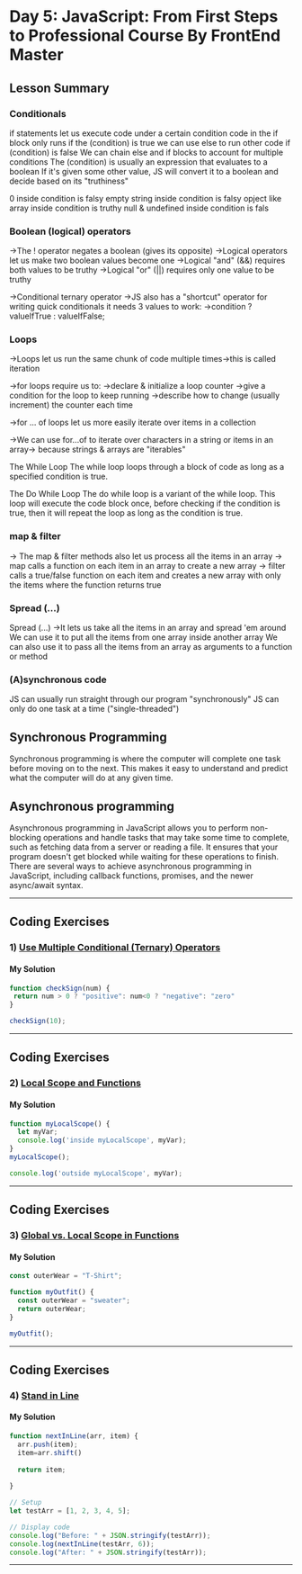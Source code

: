 
# Day 5: JavaScript: From First Steps to Professional Course By FrontEnd Master

## Lesson Summary
### Conditionals 

if statements let us execute code under a certain condition
code in the if block only runs if the (condition) is true
we can use else to run other code if (condition) is false
We can chain else and if blocks to account for multiple conditions
The (condition) is usually an expression that evaluates to a boolean
If it's given some other value, JS will convert it to a boolean and decide based on its "truthiness"

0 inside condition is falsy
empty string inside condition is falsy
opject like array inside condition is truthy
null & undefined inside condition is fals

### Boolean (logical) operators
->The ! operator negates a boolean (gives its opposite)
->Logical operators let us make two boolean values become one
->Logical "and" (&&) requires both values to be truthy
->Logical "or" (||) requires only one value to be truthy

->Conditional ternary operator
->JS also has a "shortcut" operator for writing quick conditionals it needs 3 values to work:
->condition ? valueIfTrue : valueIfFalse;

### Loops
->Loops let us run the same chunk of code multiple times->this is called iteration

->for loops require us to:
->declare & initialize a loop counter
->give a condition for the loop to keep running
->describe how to change (usually increment) the counter each time

->for ... of loops let us more easily iterate over items in a collection

->We can use for...of to iterate over characters in a string or items in an array-> because strings & arrays are "iterables"

The While Loop
The while loop loops through a block of code as long as a specified condition is true.

The Do While Loop
The do while loop is a variant of the while loop. This loop will execute the code block once, before checking if the condition is true, then it will repeat the loop as long as the condition is true.

### map & filter
-> The map & filter methods also let us process all the items in an array
-> map calls a function on each item in an array to create a new array
-> filter calls a true/false function on each item and creates a new array with only the items where the function returns true

### Spread (...)
Spread (...) ->It lets us take all the items in an array and spread 'em around
We can use it to put all the items from one array inside another array
We can also use it to pass all the items from an array as arguments to a function or method

### (A)synchronous code
JS can usually run straight through our program "synchronously"
JS can only do one task at a time ("single-threaded")

## Synchronous Programming
Synchronous programming is where the computer will complete one task before moving on to the next. This makes it easy to understand and predict what the computer will do at any given time.

## Asynchronous programming
Asynchronous programming in JavaScript allows you to perform non-blocking operations and handle tasks that may take some time to complete, such as fetching data from a server or reading a file. It ensures that your program doesn't get blocked while waiting for these operations to finish. There are several ways to achieve asynchronous programming in JavaScript, including callback functions, promises, and the newer async/await syntax.

*********************************************************************************************************************
## Coding Exercises
### 1) [Use Multiple Conditional (Ternary) Operators](https://www.freecodecamp.org/learn/javascript-algorithms-and-data-structures/basic-javascript/use-multiple-conditional-ternary-operators)

#### My Solution

```javascript
function checkSign(num) {
 return num > 0 ? "positive": num<0 ? "negative": "zero"
}

checkSign(10);

```
*************************************************************************************************************

## Coding Exercises

### 2) [Local Scope and Functions](https://www.freecodecamp.org/learn/javascript-algorithms-and-data-structures/basic-javascript/local-scope-and-functions)

#### My Solution

```javascript
function myLocalScope() {
  let myVar;
  console.log('inside myLocalScope', myVar);
}
myLocalScope();

console.log('outside myLocalScope', myVar);

```
*************************************************************************************************************
## Coding Exercises

### 3) [Global vs. Local Scope in Functions](https://www.freecodecamp.org/learn/javascript-algorithms-and-data-structures/basic-javascript/global-vs--local-scope-in-functions)

#### My Solution
```javascript
const outerWear = "T-Shirt";

function myOutfit() {
  const outerWear = "sweater";
  return outerWear;
}

myOutfit();
```
*************************************************************************************************************
## Coding Exercises
### 4) [Stand in Line](https://www.freecodecamp.org/learn/javascript-algorithms-and-data-structures/basic-javascript/stand-in-line)
#### My Solution
```javascript
function nextInLine(arr, item) {
  arr.push(item);
  item=arr.shift()
  
  return item;
  
}

// Setup
let testArr = [1, 2, 3, 4, 5];

// Display code
console.log("Before: " + JSON.stringify(testArr));
console.log(nextInLine(testArr, 6));
console.log("After: " + JSON.stringify(testArr));

```
*************************************************************************************************************

